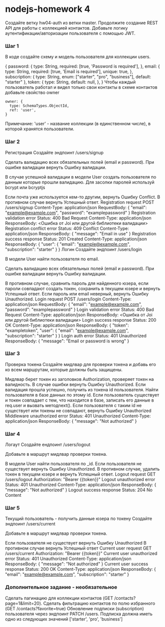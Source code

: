 # nodejs-homework 4

Создайте ветку hw04-auth из ветки master. Продолжите создание REST API для работы с коллекцией контактов. Добавьте логику аутентификации/авторизации пользователя с помощью JWT.

### Шаг 1

В коде создайте схему и модель пользователя для коллекции users.

{
  password: {
    type: String,
    required: [true, 'Password is required'],
  },
  email: {
    type: String,
    required: [true, 'Email is required'],
    unique: true,
  },
  subscription: {
    type: String,
    enum: ["starter", "pro", "business"],
    default: "starter"
  },
  token: {
    type: String,
    default: null,
  },
}
Чтобы каждый пользователь работал и видел только свои контакты в схеме контактов добавьте свойство owner

    owner: {
      type: SchemaTypes.ObjectId,
      ref: 'user',
    }
Примечание: 'user' - название коллекции (в единственном числе), в которой хранятся пользователи.

### Шаг 2

Регистрация
Создайте эндпоинт /users/signup

Сделать валидацию всех обязательных полей (email и password). При ошибке валидации вернуть Ошибку валидации.

В случае успешной валидации в модели User создать пользователя по данным которые прошли валидацию. Для засолки паролей используй bcrypt или bcryptjs

Если почта уже используется кем-то другим, вернуть Ошибку Conflict.
В противном случае вернуть Успешный ответ.
Registration request
POST /users/signup
Content-Type: application/json
RequestBody: {
  "email": "example@example.com",
  "password": "examplepassword"
}
Registration validation error
Status: 400 Bad Request
Content-Type: application/json
ResponseBody: <Ошибка от Joi или другой библиотеки валидации>
Registration conflict error
Status: 409 Conflict
Content-Type: application/json
ResponseBody: {
  "message": "Email in use"
}
Registration success response
Status: 201 Created
Content-Type: application/json
ResponseBody: {
  "user": {
    "email": "example@example.com",
    "subscription": "starter"
  }
}
Логин
Создайте эндпоинт /users/login

В модели User найти пользователя по email.

Сделать валидацию всех обязательных полей (email и password). При ошибке валидации вернуть Ошибку валидации.

В противном случае, сравнить пароль для найденного юзера, если пароли совпадают создать токен, сохранить в текущем юзере и вернуть Успешный ответ.
Если пароль или email неверный, вернуть Ошибку Unauthorized.
Login request
POST /users/login
Content-Type: application/json
RequestBody: {
  "email": "example@example.com",
  "password": "examplepassword"
}
Login validation error
Status: 400 Bad Request
Content-Type: application/json
ResponseBody: <Ошибка от Joi или другой библиотеки  валидации>
Login success response
Status: 200 OK
Content-Type: application/json
ResponseBody: {
  "token": "exampletoken",
  "user": {
    "email": "example@example.com",
    "subscription": "starter"
  }
}
Login auth error
Status: 401 Unauthorized
ResponseBody: {
  "message": "Email or password is wrong"
}

### Шаг 3

Проверка токена
Создайте мидлвар для проверки токена и добавь его ко всем маршрутам, которые должны быть защищены.

Мидлвар берет токен из заголовков Authorization, проверяет токен на валидность.
В случае ошибки вернуть Ошибку Unauthorized.
Если валидация прошла успешно, получить из токена id пользователя. Найти пользователя в базе данных по этому id.
Если пользователь существует и токен совпадает с тем, что находится в базе, записать его данные в req.user и вызвать методnext().
Если пользователя с таким id не существует или токены не совпадают, вернуть Ошибку Unauthorized
Middleware unauthorized error
Status: 401 Unauthorized
Content-Type: application/json
ResponseBody: {
  "message": "Not authorized"
}

### Шаг 4

Логаут
Создайте ендпоинт /users/logout

Добавьте в маршрут мидлвар проверки токена.

В модели User найти пользователя по _id.
Если пользователя не существует вернуть Ошибку Unauthorized.
В противном случае, удалить токен в текущем юзере и вернуть Успешный ответ.
Logout request
GET /users/logout
Authorization: "Bearer {{token}}"
Logout unauthorized error
Status: 401 Unauthorized
Content-Type: application/json
ResponseBody: {
  "message": "Not authorized"
}
Logout success response
Status: 204 No Content

### Шаг 5

Текущий пользователь - получить данные юзера по токену
Создайте эндпоинт /users/current

Добавьте в маршрут мидлвар проверки токена.

Если пользователя не существует вернуть Ошибку Unauthorized
В противном случае вернуть Успешный ответ
Current user request
GET /users/current
Authorization: "Bearer {{token}}"
Current user unauthorized error
Status: 401 Unauthorized
Content-Type: application/json
ResponseBody: {
  "message": "Not authorized"
}
Current user success response
Status: 200 OK
Content-Type: application/json
ResponseBody: {
  "email": "example@example.com",
  "subscription": "starter"
}

### Дополнительное задание - необязательное

Сделать пагинацию для коллекции контактов (GET /contacts?page=1&limit=20).
Сделать фильтрацию контактов по полю избранного (GET /contacts?favorite=true)
Обновление подписки (subscription) пользователя через эндпоинт PATCH /users. Подписка должна иметь одно из следующих значений ['starter', 'pro', 'business']
